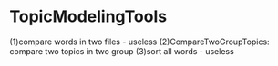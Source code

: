 # TopicModelingTools
(1)compare words in two files - useless
(2)CompareTwoGroupTopics: compare two topics in two group
(3)sort all words - useless